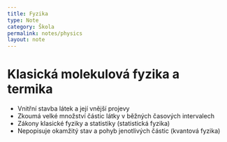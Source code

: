 ```yaml
---
title: Fyzika
type: Note
category: Škola
permalink: notes/physics
layout: note
---
```


# Klasická molekulová fyzika a termika

- Vnitřní stavba látek a její vnější projevy
- Zkoumá velké množství částic látky v běžných časových intervalech
- Zákony klasické fyziky a statistiky (statistická fyzika)
- Nepopisuje okamžitý stav a pohyb jenotlivých částic (kvantová fyzika)

